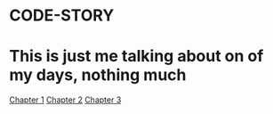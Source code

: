 # CODE-STORY

# This is just me talking about on of my days, nothing much
<html>
  <head>
    <title>This is just me talking about on of my days, nothing much</title>
  </head>
  <body>
    <a href = "part1.html">Chapter 1</a>
    <a href = "part2.html">Chapter 2</a>
    <a href = "part3.html">Chapter 3</a>
  </body>
</html>
